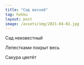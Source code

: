 ```yaml
---
title: "Сад весной"
tag: hokku
layout: post
image: /assets/img/2021-04-02.jpg
---
```


Сад неизвестный

Лепестками покрыт весь

Сакура цветёт